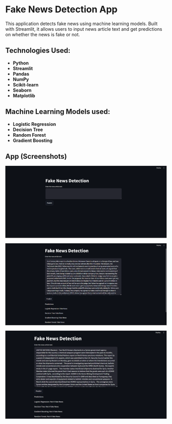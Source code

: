 # Fake News Detection App

This application detects fake news using machine learning models. Built with Streamlit, it allows users to input news article text and get predictions on whether the news is fake or not.

## Technologies Used:

- **Python**
- **Streamlit**
- **Pandas**
- **NumPy**
- **Scikit-learn**
- **Seaborn**
- **Matplotlib**
  
## Machine Learning Models used:
- **Logistic Regression**
- **Decision Tree**
- **Random Forest**
- **Gradient Boosting**
  
## App (Screenshots)

![Home](screenshots/home.png)

![Demo 1](screenshots/demo1.png)

![Demo 2](screenshots/demo2.png)

